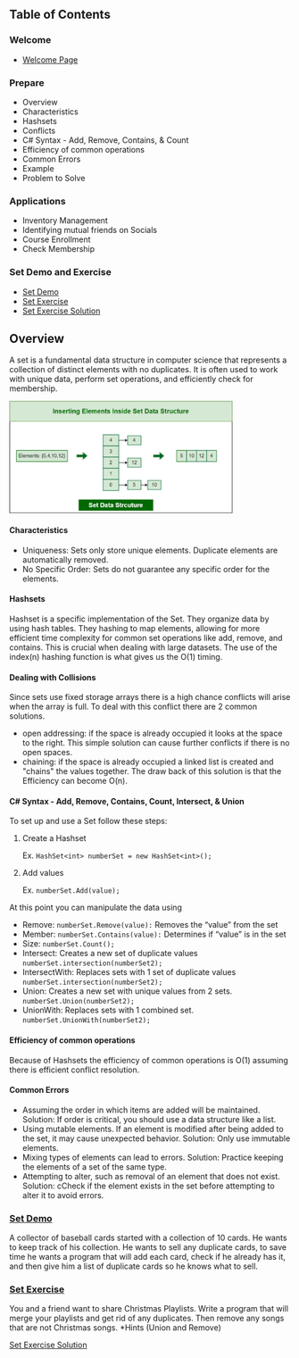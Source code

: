 ## Table of Contents

### Welcome
- [Welcome Page](../Welcome.md)

### Prepare
- Overview
- Characteristics
- Hashsets
- Conflicts
- C# Syntax - Add, Remove, Contains, & Count
- Efficiency of common operations
- Common Errors
- Example
- Problem to Solve

### Applications
- Inventory Management
- Identifying mutual friends on Socials
- Course Enrollment
- Check Membership

### Set Demo and Exercise
- [Set Demo](../Sets/SetsDemo.cs)
- [Set Exercise](../Sets/Sets.cs)
- [Set Exercise Solution](../Sets/Solution.cs)

## Overview
A set is a fundamental data structure in computer science that represents a collection of distinct elements with no duplicates. It is often used to work with unique data, perform set operations, and efficiently check for membership.

<img src="../Images/set.jpg" alt="Set Visualization" width="400">

#### Characteristics
- Uniqueness: Sets only store unique elements. Duplicate elements are automatically removed.
- No Specific Order: Sets do not guarantee any specific order for the elements.

#### Hashsets
Hashset is a specific implementation of the Set. They organize data by using hash tables. They hashing to map elements, allowing for more efficient time complexity for common set operations like add, remove, and contains. This is crucial when dealing with large datasets.
The use of the index(n) hashing function is what gives us the O(1) timing.

#### Dealing with Collisions
Since sets use fixed storage arrays there is a high chance conflicts will arise when the array is full. To deal with this conflict there are 2 common solutions.
- open addressing: if the space is already occupied it looks at the space to the right. This simple solution can cause further conflicts if there is no open spaces.
- chaining: if the space is already occupied a linked list is created and "chains" the values together. The draw back of this solution is that the Efficiency can become O(n).


#### C# Syntax - Add, Remove, Contains, Count, Intersect, & Union
To set up and use a Set follow these steps:
1. Create a Hashset

   Ex. ```HashSet<int> numberSet = new HashSet<int>();```

2. Add values

   Ex. ```numberSet.Add(value);```

At this point you can manipulate the data using
- Remove: ```numberSet.Remove(value):```	Removes the “value” from the set
- Member: ```numberSet.Contains(value):```	Determines if “value” is in the set
- Size: ```numberSet.Count();```
- Intersect: Creates a new set of duplicate values ```numberSet.intersection(numberSet2);```
- IntersectWith: Replaces sets with 1 set of duplicate values  ```numberSet.intersection(numberSet2);```
- Union: Creates a new set with unique values from 2 sets. ```numberSet.Union(numberSet2);```
- UnionWith: Replaces sets with 1 combined set. ```numberSet.UnionWith(numberSet2);```

#### Efficiency of common operations
Because of Hashsets the efficiency of common operations is O(1) assuming there is efficient conflict resolution.

#### Common Errors
- Assuming the order in which items are added will be maintained. Solution: If order is critical, you should use a data structure like a list.
- Using mutable elements. If an element is modified after being added to the set, it may cause unexpected behavior. Solution: Only use immutable elements.
- Mixing types of elements can lead to errors. Solution: Practice keeping the elements of a set of the same type.
- Attempting to alter, such as removal of an element that does not exist. Solution: cCheck if the element exists in the set before attempting to alter it to avoid errors.

### [Set Demo](../Sets/SetsDemo.cs)
A collector of baseball cards started with a collection of 10 cards. He wants to keep track of his collection. He wants to sell any duplicate cards, to save time he wants a program that will add each card, check if he already has it, and then give him a list of duplicate cards so he knows what to sell. 

### [Set Exercise](../Sets/Sets.cs)
You and a friend want to share Christmas Playlists. Write a program that will merge your playlists and get rid of any duplicates. Then remove any songs that are not Christmas songs. *Hints (Union and Remove)

[Set Exercise Solution](../Sets/Solution.cs)